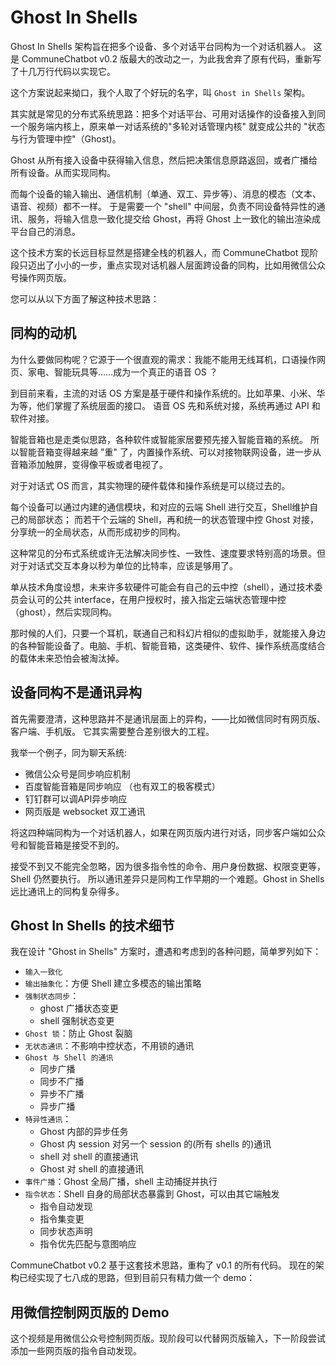 # Ghost In Shells

[//]: # (@stageName ghost_in_shells)
[//]: # (@stageDesc 多个设备同构为一个机器人)

Ghost In Shells 架构旨在把多个设备、多个对话平台同构为一个对话机器人。
这是 CommuneChatbot v0.2 版最大的改动之一，为此我舍弃了原有代码，重新写了十几万行代码以实现它。

这个方案说起来拗口，我个人取了个好玩的名字，叫 ```Ghost in Shells``` 架构。

其实就是常见的分布式系统思路：把多个对话平台、可用对话操作的设备接入到同一个服务端内核上，原来单一对话系统的"多轮对话管理内核" 就变成公共的 "状态与行为管理中控"（Ghost)。


[//]: # (@info)

Ghost 从所有接入设备中获得输入信息，然后把决策信息原路返回，或者广播给所有设备。从而实现同构。

而每个设备的输入输出、通信机制（单通、双工、异步等）、消息的模态（文本、语音、视频）都不一样。
于是需要一个 "shell" 中间层，负责不同设备特异性的通讯、服务，将输入信息一致化提交给 Ghost，再将 Ghost 上一致化的输出渲染成平台自己的消息。

[//]: # (@info)

这个技术方案的长远目标显然是搭建全栈的机器人，而 CommuneChatbot 现阶段只迈出了小小的一步，重点实现对话机器人层面跨设备的同构，比如用微信公众号操作网页版。

您可以从以下方面了解这种技术思路：


## 同构的动机

[//]: # (@stageName ghost_in_shells_activatioin)

为什么要做同构呢？它源于一个很直观的需求：我能不能用无线耳机，口语操作网页、家电、智能玩具等……成为一个真正的语音 OS ？

[//]: # (@info)

到目前来看，主流的对话 OS 方案是基于硬件和操作系统的。比如苹果、小米、华为等，他们掌握了系统层面的接口。
语音 OS 先和系统对接，系统再通过 API 和软件对接。

[//]: # (@info)

智能音箱也是走类似思路，各种软件或智能家居要预先接入智能音箱的系统。
所以智能音箱变得越来越 "重" 了，内置操作系统、可以对接物联网设备，进一步从音箱添加触屏，变得像平板或者电视了。

[//]: # (@break)

对于对话式 OS 而言，其实物理的硬件载体和操作系统是可以绕过去的。

[//]: # (@info)

每个设备可以通过内建的通信模块，和对应的云端 Shell 进行交互，Shell维护自己的局部状态；
而若干个云端的 Shell，再和统一的状态管理中控 Ghost 对接，分享统一的全局状态，从而形成初步的同构。

[//]: # (@break)

这种常见的分布式系统或许无法解决同步性、一致性、速度要求特别高的场景。但对于对话式交互本身以秒为单位的比特率，应该是够用了。

[//]: # (@break)

单从技术角度设想，未来许多软硬件可能会有自己的云中控（shell），通过技术委员会认可的公共 interface，在用户授权时，接入指定云端状态管理中控（ghost），然后实现同构。

[//]: # (@info)

那时候的人们，只要一个耳机，联通自己和科幻片相似的虚拟助手，就能接入身边的各种智能设备了。电脑、手机、智能音箱，这类硬件、软件、操作系统高度结合的载体未来恐怕会被淘汰掉。


## 设备同构不是通讯异构

[//]: # (@stageName ghost_in_shells_not_just_communication)

首先需要澄清，这种思路并不是通讯层面上的异构，——比如微信同时有网页版、客户端、手机版。
它其实需要整合差别很大的工程。

[//]: # (@info)

我举一个例子，同为聊天系统:

- 微信公众号是同步响应机制
- 百度智能音箱是同步响应 （也有双工的极客模式）
- 钉钉群可以调API异步响应
- 网页版是 websocket 双工通讯

将这四种端同构为一个对话机器人，如果在网页版内进行对话，同步客户端如公众号和智能音箱是接受不到的。

[//]: # (@info)

接受不到又不能完全忽略，因为很多指令性的命令、用户身份数据、权限变更等， Shell 仍然要执行。
所以通讯差异只是同构工作早期的一个难题。Ghost in Shells 远比通讯上的同构复杂得多。


## Ghost In Shells 的技术细节

[//]: # (@stageName ghost_in_shells_implements)

我在设计 "Ghost in Shells" 方案时，遭遇和考虑到的各种问题，简单罗列如下：

- ```输入一致化```
- ```输出抽象化```：方便 Shell 建立多模态的输出策略
- ```强制状态同步```：
    - ghost 广播状态变更
    - shell 强制状态变更
- ```Ghost 锁```：防止 Ghost 裂脑
- ```无状态通讯```：不影响中控状态，不用锁的通讯
- ```Ghost 与 Shell 的通讯```
    - 同步广播
    - 同步不广播
    - 异步不广播
    - 异步广播
- ```特异性通讯```：
    - Ghost 内部的异步任务
    - Ghost 内 session 对另一个 session 的(所有 shells 的)通讯
    - shell 对 shell 的直接通讯
    - Ghost 对 shell 的直接通讯
- ```事件广播```：Ghost 全局广播，shell 主动捕捉并执行
- ```指令状态```：Shell 自身的局部状态暴露到 Ghost，可以由其它端触发
    - 指令自动发现
    - 指令集变更
    - 同步状态声明
    - 指令优先匹配与意图响应

[//]: # (@info)

CommuneChatbot v0.2 基于这套技术思路，重构了 v0.1 的所有代码。
现在的架构已经实现了七八成的思路，但到目前只有精力做一个 demo：


## 用微信控制网页版的 Demo

这个视频是用微信公众号控制网页版。现阶段可以代替网页版输入，下一阶段尝试添加一些网页版的指令自动发现。
